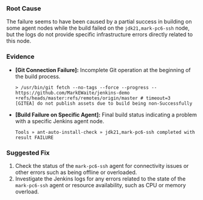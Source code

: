 ### Root Cause
The failure seems to have been caused by a partial success in building on some agent nodes while the build failed on the `jdk21,mark-pc6-ssh` node, but the logs do not provide specific infrastructure errors directly related to this node.

### Evidence
*   **[Git Connection Failure]:** Incomplete Git operation at the beginning of the build process.
    ```
    > /usr/bin/git fetch --no-tags --force --progress -- https://github.com/MarkEWaite/jenkins-demo +refs/heads/master:refs/remotes/origin/master # timeout=3
    [GITEA] do not publish assets due to build being non-Successfully
    ```
*   **[Build Failure on Specific Agent]:** Final build status indicating a problem with a specific Jenkins agent node.
    ```
    Tools » ant-auto-install-check » jdk21,mark-pc6-ssh completed with result FAILURE
    ```

### Suggested Fix
1. Check the status of the `mark-pc6-ssh` agent for connectivity issues or other errors such as being offline or overloaded.
2. Investigate the Jenkins logs for any errors related to the state of the `mark-pc6-ssh` agent or resource availability, such as CPU or memory overload.

